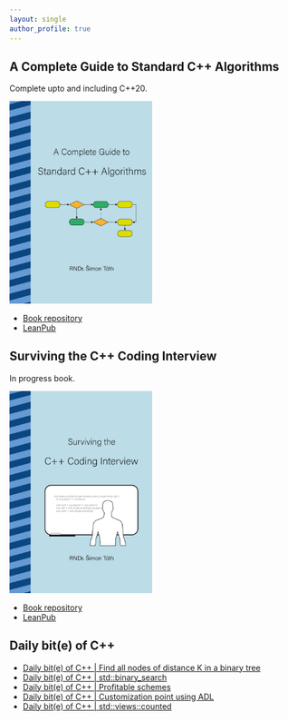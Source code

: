 ```yaml
---
layout: single
author_profile: true
---
```


## A Complete Guide to Standard C++ Algorithms

Complete upto and including C++20.

[<img src="assets/images/book_algorithms_cover.png" width="50%">](https://leanpub.com/cpp-algorithms-guide)

- [Book repository](https://github.com/HappyCerberus/book-cpp-algorithms)
- [LeanPub](https://leanpub.com/cpp-algorithms-guide)

## Surviving the C++ Coding Interview

In progress book.

[<img src="assets/images/book_coding_interview_cover.png" width="50%">](https://leanpub.com/cpp-coding-interview)

- [Book repository](https://leanpub.com/cpp-coding-interview)
- [LeanPub](https://leanpub.com/cpp-coding-interview)

## Daily bit(e) of C++

<ul>
<!-- SUBSTACK:START --><li><a href="https://simontoth.substack.com/p/daily-bite-of-c-find-all-nodes-of">Daily bit&lpar;e&rpar; of C++ | Find all nodes of distance K in a binary tree</a></li><li><a href="https://simontoth.substack.com/p/daily-bite-of-c-stdbinary_search">Daily bit&lpar;e&rpar; of C++ | std::binary_search</a></li><li><a href="https://simontoth.substack.com/p/daily-bite-of-c-profitable-schemes">Daily bit&lpar;e&rpar; of C++ | Profitable schemes</a></li><li><a href="https://simontoth.substack.com/p/daily-bite-of-c-customization-point">Daily bit&lpar;e&rpar; of C++ | Customization point using ADL</a></li><li><a href="https://simontoth.substack.com/p/daily-bite-of-c-stdviewscounted">Daily bit&lpar;e&rpar; of C++ | std::views::counted</a></li><!-- SUBSTACK:END -->
</ul>